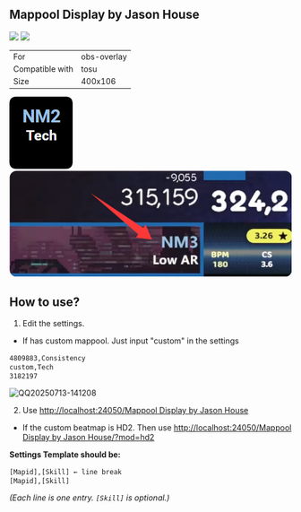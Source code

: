 ## Mappool Display by Jason House

<a href="https://osuck.link/redirect/https://files.osuck.link/tosu/mappool display by jason house v1.0.zip" target="_blank"><img height="35" src="https://img.shields.io/badge/Download_PP_Counter-67A564?style=for-the-badge&logo=cloud&logoColor=white" /></a>  <a href="https://github.com/mas-alone" target="_blank"><img height="35" src="https://img.shields.io/badge/github-000000?style=for-the-badge&logo=github&logoColor=white" /></a>

|||
| ------------- | ------------- |
| For | obs-overlay |
| Compatible with | tosu |
| Size |  400x106 |


<img src="/.github/images/mappool display by jason house.png" /> <img src="/.github/images/mappool display by jason house1.png" />

## How to use?
1. Edit the settings.
 - If has custom mappool. Just input "custom" in the settings
```
4809883,Consistency
custom,Tech
3182197
```
<img width="1353" height="786" alt="QQ20250713-141208" src="https://github.com/user-attachments/assets/af7d629d-103a-41cc-904e-21e9c8e507a7" />

2. Use [http://localhost:24050/Mappool Display by Jason House](<http://localhost:24050/Mappool Display by Jason House>)
 - If the custom beatmap is HD2. Then use [http://localhost:24050/Mappool Display by Jason House/?mod=hd2](<http://localhost:24050/Mappool Display by Jason House/?mod=hd2>)

**Settings Template should be:**
```
[Mapid],[Skill] ← line break
[Mapid],[Skill]
```
*(Each line is one entry. `[Skill]` is optional.)*
